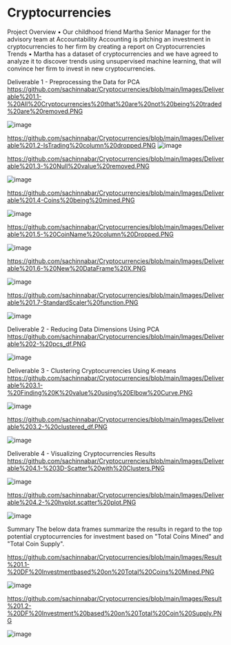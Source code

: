 # Cryptocurrencies
Project Overview
•	Our childhood friend Martha Senior Manager for the advisory team at Accountability Accounting is pitching an investment in cryptocurrencies to her firm by creating a report on Cryptocurrencies Trends
•	Martha has a dataset of cryptocurrencies and we have agreed to analyze it to discover trends using unsupervised machine learning, that will convince her firm to invest in new cryptocurrencies.

Deliverable 1 - Preprocessing the Data for PCA
https://github.com/sachinnabar/Cryptocurrencies/blob/main/Images/Deliverable%201.1-%20All%20Cryptocurrencies%20that%20are%20not%20being%20traded%20are%20removed.PNG
 
![image](https://user-images.githubusercontent.com/93049541/158039605-e33df392-2f72-4f2b-b7a7-7db9ef2c90ab.png)

https://github.com/sachinnabar/Cryptocurrencies/blob/main/Images/Deliverable%201.2-IsTrading%20column%20dropped.PNG
![image](https://user-images.githubusercontent.com/93049541/158039608-eb7a4aac-98b8-4731-94a7-242ad4480cd9.png)

https://github.com/sachinnabar/Cryptocurrencies/blob/main/Images/Deliverable%201.3-%20Null%20value%20removed.PNG
 
![image](https://user-images.githubusercontent.com/93049541/158039610-3eef7a3e-7be5-4a98-b17b-f6602a6bb108.png)

https://github.com/sachinnabar/Cryptocurrencies/blob/main/Images/Deliverable%201.4-Coins%20being%20mined.PNG

 ![image](https://user-images.githubusercontent.com/93049541/158039617-7f1af467-1a0e-4096-af9c-c31837ce4c22.png)

https://github.com/sachinnabar/Cryptocurrencies/blob/main/Images/Deliverable%201.5-%20CoinName%20column%20Dropped.PNG

![image](https://user-images.githubusercontent.com/93049541/158039624-4114de9d-74da-408e-b01f-74976249ecc4.png)

https://github.com/sachinnabar/Cryptocurrencies/blob/main/Images/Deliverable%201.6-%20New%20DataFrame%20X.PNG

![image](https://user-images.githubusercontent.com/93049541/158039630-aee45b11-91f5-4eb7-af03-28466f98da78.png)

https://github.com/sachinnabar/Cryptocurrencies/blob/main/Images/Deliverable%201.7-StandardScaler%20function.PNG

![image](https://user-images.githubusercontent.com/93049541/158039639-80cd3da0-aa08-4a81-98f2-1af768cdf5ff.png)

Deliverable 2 - Reducing Data Dimensions Using PCA
https://github.com/sachinnabar/Cryptocurrencies/blob/main/Images/Deliverable%202-%20pcs_df.PNG

![image](https://user-images.githubusercontent.com/93049541/158039642-c0310afe-12dc-4d32-be38-7cb7c91e540a.png)
 
Deliverable 3 - Clustering Cryptocurrencies Using K-means
https://github.com/sachinnabar/Cryptocurrencies/blob/main/Images/Deliverable%203.1-%20Finding%20K%20value%20using%20Elbow%20Curve.PNG

![image](https://user-images.githubusercontent.com/93049541/158039647-14d6ae7e-c1ba-49e5-b625-479422038953.png)

https://github.com/sachinnabar/Cryptocurrencies/blob/main/Images/Deliverable%203.2-%20clustered_df.PNG

![image](https://user-images.githubusercontent.com/93049541/158039656-d849216f-ec14-43d9-a77f-2aa4a6a33154.png)

Deliverable 4 - Visualizing Cryptocurrencies Results
https://github.com/sachinnabar/Cryptocurrencies/blob/main/Images/Deliverable%204.1-%203D-Scatter%20with%20Clusters.PNG

![image](https://user-images.githubusercontent.com/93049541/158039662-4b9d1b3c-4135-448b-b2c5-5c96fa31f2a6.png)

https://github.com/sachinnabar/Cryptocurrencies/blob/main/Images/Deliverable%204.2-%20hvplot.scatter%20plot.PNG
 
 ![image](https://user-images.githubusercontent.com/93049541/158039666-3f3a68b6-6be0-44e8-85d5-b9d5aacdfa46.png)

Summary
The below data frames summarize the results in regard to the top potential cryptocurrencies for investment based on "Total Coins Mined" and "Total Coin Supply".

https://github.com/sachinnabar/Cryptocurrencies/blob/main/Images/Result%201.1-%20DF%20Investmentbased%20on%20Total%20Coins%20Mined.PNG

![image](https://user-images.githubusercontent.com/93049541/158039674-81cf50d4-6160-4d22-9429-6c457b73c889.png)

https://github.com/sachinnabar/Cryptocurrencies/blob/main/Images/Result%201.2-%20DF%20Investment%20based%20on%20Total%20Coin%20Supply.PNG

![image](https://user-images.githubusercontent.com/93049541/158039681-dceecb43-d55b-4fa8-a379-e4ea53eaf928.png)

 
